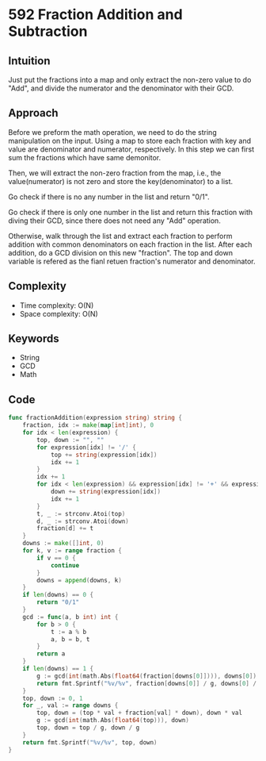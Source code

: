 # 592 Fraction Addition and Subtraction

## Intuition

Just put the fractions into a map and only extract the non-zero value to do "Add", and divide the numerator and the denominator with their GCD.

## Approach

Before we preform the math operation, we need to do the string manipulation on the input. Using a map to store each fraction with key and value are denominator and numerator, respectively. In this step we can first sum the fractions which have same demonitor.

Then, we will extract the non-zero fraction from the map, i.e., the value(numerator) is not zero and store the key(denominator) to a list.

Go check if there is no any number in the list and return "0/1".

Go check if there is only one number in the list and return this fraction with diving their GCD, since there does not need any "Add" operation.

Otherwise, walk through the list and extract each fraction to perform addition with common denominators on each fraction in the list. After each addition, do a GCD division on this new "fraction".
The top and down variable is refered as the fianl retuen fraction's numerator and denominator.

## Complexity

- Time complexity: O(N)
- Space complexity: O(N)

## Keywords

- String
- GCD
- Math

## Code

```go
func fractionAddition(expression string) string {
    fraction, idx := make(map[int]int), 0
    for idx < len(expression) {
        top, down := "", ""
        for expression[idx] != '/' {
            top += string(expression[idx])
            idx += 1
        }
        idx += 1
        for idx < len(expression) && expression[idx] != '+' && expression[idx] != '-' {
            down += string(expression[idx])
            idx += 1
        }
        t, _ := strconv.Atoi(top)
        d, _ := strconv.Atoi(down)
        fraction[d] += t
    }
    downs := make([]int, 0)
    for k, v := range fraction {
        if v == 0 {
            continue
        }
        downs = append(downs, k)
    }
    if len(downs) == 0 {
        return "0/1"
    }
    gcd := func(a, b int) int {
        for b > 0 {
            t := a % b
            a, b = b, t
        }
        return a
    }
    if len(downs) == 1 {
        g := gcd(int(math.Abs(float64(fraction[downs[0]]))), downs[0])
        return fmt.Sprintf("%v/%v", fraction[downs[0]] / g, downs[0] / g)
    }
    top, down := 0, 1
    for _, val := range downs {
        top, down = (top * val + fraction[val] * down), down * val
        g := gcd(int(math.Abs(float64(top))), down)
        top, down = top / g, down / g
    }
    return fmt.Sprintf("%v/%v", top, down)
}
```
